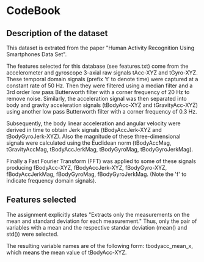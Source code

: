 
# CodeBook 

## Description of the dataset

This dataset is extrated from the paper "Human Activity Recognition Using Smartphones Data Set".

The features selected for this database (see features.txt) come from the accelerometer and gyroscope 3-axial raw signals tAcc-XYZ and tGyro-XYZ. 
These temporal domain signals (prefix 't' to denote time) were captured at a constant rate of 50 Hz. Then they were filtered 
using a median filter and a 3rd order low pass Butterworth filter with a corner frequency of 20 Hz to remove noise. 
Similarly, the acceleration signal was then separated into body and gravity acceleration signals (tBodyAcc-XYZ and 
tGravityAcc-XYZ) using another low pass Butterworth filter with a corner frequency of 0.3 Hz.

Subsequently, the body linear acceleration and angular velocity were derived in time to obtain Jerk signals 
(tBodyAccJerk-XYZ and tBodyGyroJerk-XYZ). Also the magnitude of these three-dimensional signals were calculated
using the Euclidean norm (tBodyAccMag, tGravityAccMag, tBodyAccJerkMag, tBodyGyroMag, tBodyGyroJerkMag).

Finally a Fast Fourier Transform (FFT) was applied to some of these signals producing fBodyAcc-XYZ, fBodyAccJerk-XYZ, 
fBodyGyro-XYZ, fBodyAccJerkMag, fBodyGyroMag, fBodyGyroJerkMag. (Note the 'f' to indicate frequency domain signals).

## Features selected

The assignment explicitly states "Extracts only the measurements on the mean and standard deviation for each measurement." 
Thus, only the pair of variables with a mean and the respective standar deviation (mean() and std()) were selected. 

The resulting variable names are of the following form: tbodyacc_mean_x, which means the mean value of tBodyAcc-XYZ.
